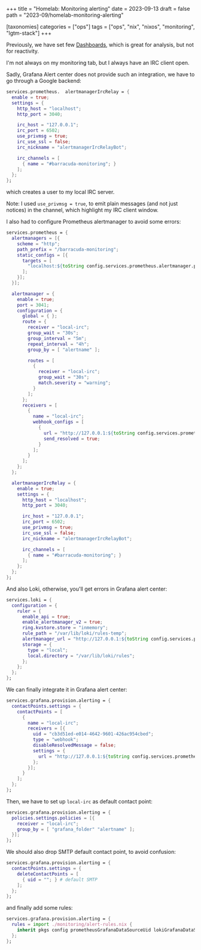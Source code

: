 +++
title = "Homelab: Monitoring alerting"
date = 2023-09-13
draft = false
path = "2023-09/homelab-monitoring-alerting"

[taxonomies]
categories = ["ops"]
tags = ["ops", "nix", "nixos", "monitoring", "lgtm-stack"]
+++

Previously, we have set few [Dashboards](@/2023-09-10_homelab-monitoring-dashboards.md),
which is great for analysis, but not for reactivity.

I'm not always on my monitoring tab, but I always have an IRC client open.

Sadly, Grafana Alert center does not provide such an integration, we have to go through a Google backend:

```nix
services.prometheus.  alertmanagerIrcRelay = {
  enable = true;
  settings = {
    http_host = "localhost";
    http_port = 3040;

    irc_host = "127.0.0.1";
    irc_port = 6502;
    use_privmsg = true;
    irc_use_ssl = false;
    irc_nickname = "alertmanagerIrcRelayBot";

    irc_channels = [
      { name = "#barracuda-monitoring"; }
    ];
  };
};
```

which creates a user to my local IRC server.

Note: I used `use_privmsg = true`, to emit plain messages (and not just notices) in the channel,
which highlight my IRC client window.

I also had to configure Prometheus alertmanager to avoid some errors:

```nix
services.prometheus = {
  alertmanagers = [{
    scheme = "http";
    path_prefix = "/barracuda-monitoring";
    static_configs = [{
      targets = [
        "localhost:${toString config.services.prometheus.alertmanager.port}"
      ];
    }];
  }];

  alertmanager = {
    enable = true;
    port = 3041;
    configuration = {
      global = { };
      route = {
        receiver = "local-irc";
        group_wait = "30s";
        group_interval = "5m";
        repeat_interval = "4h";
        group_by = [ "alertname" ];

        routes = [
          {
            receiver = "local-irc";
            group_wait = "30s";
            match.severity = "warning";
          }
        ];
      };
      receivers = [
        {
          name = "local-irc";
          webhook_configs = [
            {
              url = "http://127.0.0.1:${toString config.services.prometheus.alertmanagerIrcRelay.settings.http_port}/barracuda-monitoring";
              send_resolved = true;
            }
          ];
        }
      ];
    };
  };

  alertmanagerIrcRelay = {
    enable = true;
    settings = {
      http_host = "localhost";
      http_port = 3040;

      irc_host = "127.0.0.1";
      irc_port = 6502;
      use_privmsg = true;
      irc_use_ssl = false;
      irc_nickname = "alertmanagerIrcRelayBot";

      irc_channels = [
        { name = "#barracuda-monitoring"; }
      ];
    };
  };
};
```

And also Loki, otherwise, you'll get errors in Grafana alert center:

```nix
services.loki = {
  configuration = {
    ruler = {
      enable_api = true;
      enable_alertmanager_v2 = true;
      ring.kvstore.store = "inmemory";
      rule_path = "/var/lib/loki/rules-temp";
      alertmanager_url = "http://127.0.0.1:${toString config.services.prometheus.alertmanager.port}";
      storage = {
        type = "local";
        local.directory = "/var/lib/loki/rules";
      };
    };
  };
};
```

We can finally integrate it in Grafana alert center:

```nix
services.grafana.provision.alerting = {
  contactPoints.settings = {
    contactPoints = [
      {
        name = "local-irc";
        receivers = [{
          uid = "cb3d51ed-e014-4642-9601-426ac954cbed";
          type = "webhook";
          disableResolvedMessage = false;
          settings = {
            url = "http://127.0.0.1:${toString config.services.prometheus.alertmanagerIrcRelay.settings.http_port}/barracuda-monitoring";
          };
        }];
      }
    ];
  };
};
```

Then, we have to set up `local-irc` as default contact point:

```nix
services.grafana.provision.alerting = {
  policies.settings.policies = [{
    receiver = "local-irc";
    group_by = [ "grafana_folder" "alertname" ];
  }];
};
```

We should also drop SMTP default contact point, to avoid confusion:

```nix
services.grafana.provision.alerting = {
  contactPoints.settings = {
    deleteContactPoints = [
      { uid = ""; } # default SMTP
    ];
  };
};
```

and finally add some rules:

```nix
services.grafana.provision.alerting = {
  rules = import ./monitoring/alert-rules.nix {
    inherit pkgs config prometheusGrafanaDataSourceUid lokiGrafanaDataSourceUid;
  };
};
```
